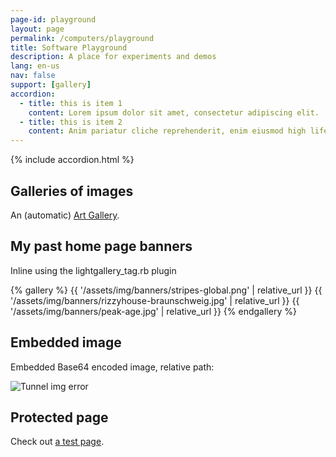 ```yaml
---
page-id: playground
layout: page
permalink: /computers/playground
title: Software Playground
description: A place for experiments and demos
lang: en-us
nav: false
support: [gallery]
accordion:
  - title: this is item 1
    content: Lorem ipsum dolor sit amet, consectetur adipiscing elit.
  - title: this is item 2
    content: Anim pariatur cliche reprehenderit, enim eiusmod high life accusamus terry richardson ad squid. 3 wolf moon officia aute, non cupidatat skateboard dolor brunch. Food truck quinoa nesciunt laborum eiusmod. Brunch 3 wolf moon tempor, sunt aliqua put a bird on it squid single-origin coffee nulla assumenda shoreditch et. Nihil anim keffiyeh helvetica, craft beer labore wes anderson cred nesciunt sapiente ea proident. Ad vegan excepteur butcher vice lomo. Leggings occaecat craft beer farm-to-table, raw denim aesthetic synth nesciunt you probably haven't heard of them accusamus labore sustainable VHS.
---
```


{% include accordion.html %}

## Galleries of images

An (automatic) <a href="{{ site.baseurl }}/assets/art_gallery/index.html">Art Gallery</a>.

## My past home page banners

Inline using the lightgallery_tag.rb plugin

{% gallery %}
{{ '/assets/img/banners/stripes-global.png' | relative_url }}
{{ '/assets/img/banners/rizzyhouse-braunschweig.jpg' | relative_url }}
{{ '/assets/img/banners/peak-age.jpg' | relative_url }}
{% endgallery %}

## Embedded image

Embedded Base64 encoded image, relative path:

<img src="{% base64 ../../assets/img/1.jpg %}" alt="Tunnel img error" />

## Protected page

Check out <a href="{{ site.baseurl }}/protected-pages/example-protected-page/">a test page</a>.
